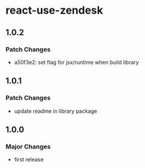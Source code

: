 # react-use-zendesk

## 1.0.2

### Patch Changes

- a50f3e2: set flag for jsx/runtime when build library

## 1.0.1

### Patch Changes

- update readme in library package

## 1.0.0

### Major Changes

- first release
